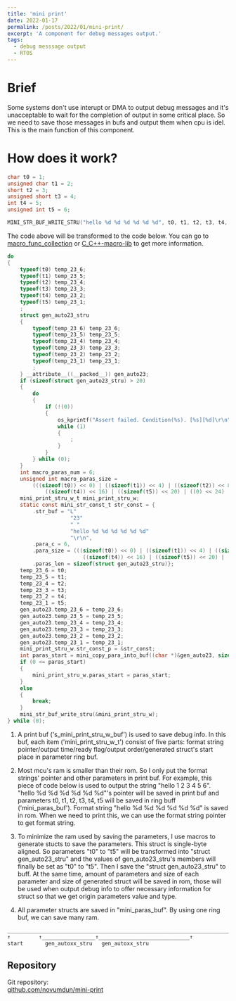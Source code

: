 ```yaml
---
title: 'mini print'
date: 2022-01-17
permalink: /posts/2022/01/mini-print/
excerpt: 'A component for debug messages output.'
tags:
  - debug messsage output
  - RTOS
---
```


# Brief

Some systems don't use interupt or DMA to output debug messages and it's unacceptable to wait for the completion of output in some critical place. So we need to save those messages in bufs and output them when cpu is idel. This is the main function of this component.

# How does it work?

```c
char t0 = 1;
unsigned char t1 = 2;
short t2 = 3;
unsigned short t3 = 4;
int t4 = 5;
unsigned int t5 = 6;

MINI_STR_BUF_WRITE_STRU("hello %d %d %d %d %d %d", t0, t1, t2, t3, t4, t5);
```

The code above will be transformed to the code below. You can go to [macro_func_collection](https://github.com/novumdun/macro_func_collection.git) or [C_C++-macro-lib](https://novumdun.github.io/posts/2022/01/C_C++-macro-lib/) to get more information.

```c
do
{
    typeof(t0) temp_23_6;
    typeof(t1) temp_23_5;
    typeof(t2) temp_23_4;
    typeof(t3) temp_23_3;
    typeof(t4) temp_23_2;
    typeof(t5) temp_23_1;
    ;
    struct gen_auto23_stru
    {
        typeof(temp_23_6) temp_23_6;
        typeof(temp_23_5) temp_23_5;
        typeof(temp_23_4) temp_23_4;
        typeof(temp_23_3) temp_23_3;
        typeof(temp_23_2) temp_23_2;
        typeof(temp_23_1) temp_23_1;
        ;
    } __attribute__((__packed__)) gen_auto23;
    if (sizeof(struct gen_auto23_stru) > 20)
    {
        do
        {
            if (!(0))
            {
                os_kprintf("Assert failed. Condition(%s). [%s][%d]\r\n", "0", __FUNCTION__, 23);
                while (1)
                {
                    ;
                }
            }
        } while (0);
    }
    int macro_paras_num = 6;
    unsigned int macro_paras_size =
        (((sizeof(t0)) << 0) | ((sizeof(t1)) << 4) | ((sizeof(t2)) << 8) | ((sizeof(t3)) << 12) |
            ((sizeof(t4)) << 16) | ((sizeof(t5)) << 20) | ((0) << 24) | ((0) << 28));
    mini_print_stru_w_t mini_print_stru_w;
    static const mini_str_const_t str_const = {
        .str_buf = "L"
                    "23"
                    " "
                    "hello %d %d %d %d %d %d"
                    "\r\n",
        .para_c = 6,
        .para_size = (((sizeof(t0)) << 0) | ((sizeof(t1)) << 4) | ((sizeof(t2)) << 8) | ((sizeof(t3)) << 12) |
                        ((sizeof(t4)) << 16) | ((sizeof(t5)) << 20) | ((0) << 24) | ((0) << 28)),
        .paras_len = sizeof(struct gen_auto23_stru)};
    temp_23_6 = t0;
    temp_23_5 = t1;
    temp_23_4 = t2;
    temp_23_3 = t3;
    temp_23_2 = t4;
    temp_23_1 = t5;
    gen_auto23.temp_23_6 = temp_23_6;
    gen_auto23.temp_23_5 = temp_23_5;
    gen_auto23.temp_23_4 = temp_23_4;
    gen_auto23.temp_23_3 = temp_23_3;
    gen_auto23.temp_23_2 = temp_23_2;
    gen_auto23.temp_23_1 = temp_23_1;
    mini_print_stru_w.str_const_p = &str_const;
    int paras_start = mini_copy_para_into_buf((char *)&gen_auto23, sizeof(struct gen_auto23_stru));
    if (0 <= paras_start)
    {
        mini_print_stru_w.paras_start = paras_start;
    }
    else
    {
        break;
    }
    mini_str_buf_write_stru(&mini_print_stru_w);
} while (0);
```

1. A print buf ('s_mini_print_stru_w_buf') is used to save debug info. In this buf, each item ('mini_print_stru_w_t') consist of five parts: format string pointer/output time/ready flag/output order/generated struct's start place in parameter ring buf.

2. Most mcu's ram is smaller than their rom. So I only put the format strings' pointer and other parameters in print buf. For example, this piece of code below is used to output the string "hello 1 2 3 4 5 6". "hello %d %d %d %d %d %d"'s pointer will be saved in print buf and parameters t0, t1, t2, t3, t4, t5 will be saved in ring buff ('mini_paras_buf'). Format string "hello %d %d %d %d %d %d" is saved in rom. When we need to print this, we can use the format string pointer to get format string.

3. To minimize the ram used by saving the parameters, I use macros to generate stucts to save the parameters. 
This struct is single-byte aligned. So parameters "t0" to "t5" will be transformed into "struct gen_auto23_stru" and the values of gen_auto23_stru's members will finally be set as "t0" to "t5". Then I save the "struct gen_auto23_stru" to buff. At the same time, amount of parameters and size of each parameter and size of generated struct will be saved in rom, those will be used when output debug info to offer necessary information for struct so that we get origin parameters value and type.

4. All parameter structs are saved in "mini_paras_buf". By using one ring buf, we can save many ram.

```c
________________________________________________________________________________
↑         ↑_________________↑_____________________________↑                    ↑
start       gen_autoxx_stru   gen_autoxx_stru                                  end
```

## Repository

Git repository:  
[github.com/novumdun/mini-print](https://github.com/novumdun/mini-print.git)  


